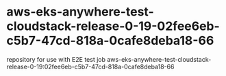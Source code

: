 # aws-eks-anywhere-test-cloudstack-release-0-19-02fee6eb-c5b7-47cd-818a-0cafe8deba18-66
repository for use with E2E test job aws-eks-anywhere-test-cloudstack-release-0-19:02fee6eb-c5b7-47cd-818a-0cafe8deba18-66
